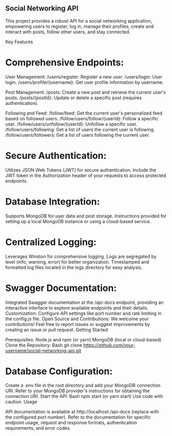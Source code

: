 ## Social Networking API

This project provides a robust API for a social networking application, empowering users to register, log in, manage their profiles, create and interact with posts, follow other users, and stay connected.

Key Features

# Comprehensive Endpoints:
User Management:
/users/register: Register a new user.
/users/login: User login.
/users/profile/{username}: Get user profile information by username.

Post Management:
/posts: Create a new post and retrieve the current user's posts.
/posts/{postId}: Update or delete a specific post (requires authentication).

Following and Feed:
/follow/feed: Get the current user's personalized feed based on followed users.
/follow/users/follow/{userId}: Follow a specific user.
/follow/users/unfollow/{userId}: Unfollow a specific user.
/follow/users/following: Get a list of users the current user is following.
/follow/users/followers: Get a list of users following the current user.


# Secure Authentication:
Utilizes JSON Web Tokens (JWT) for secure authentication. Include the JWT token in the Authorization header of your requests to access protected endpoints.

# Database Integration:
Supports MongoDB for user data and post storage.
Instructions provided for setting up a local MongoDB instance or using a cloud-based service.

# Centralized Logging:
Leverages Winston for comprehensive logging.
Logs are segregated by level (info, warning, error) for better organization.
Timestamped and formatted log files located in the logs directory for easy analysis.

# Swagger Documentation:
Integrated Swagger documentation at the /api-docs endpoint, providing an interactive interface to explore available endpoints and their details.
Customization:
Configure API settings like port number and rate limiting in the config.js file.
Open Source and Contributions:
We welcome your contributions! Feel free to report issues or suggest improvements by creating an issue or pull request.
Getting Started

Prerequisites:
Node.js and npm (or yarn)
MongoDB (local or cloud-based)
Clone the Repository:
Bash
git clone https://github.com/your-username/social-networking-api.git


# Database Configuration:
Create a .env file in the root directory and add your MongoDB connection URI.
Refer to your MongoDB provider's instructions for obtaining the connection URI.
Start the API:
Bash
npm start (or yarn start)
Use code with caution.
Usage

API documentation is available at http://localhost:<port>/api-docs (replace <port> with the configured port number).
Refer to the documentation for specific endpoint usage, request and response formats, authentication requirements, and error codes.
